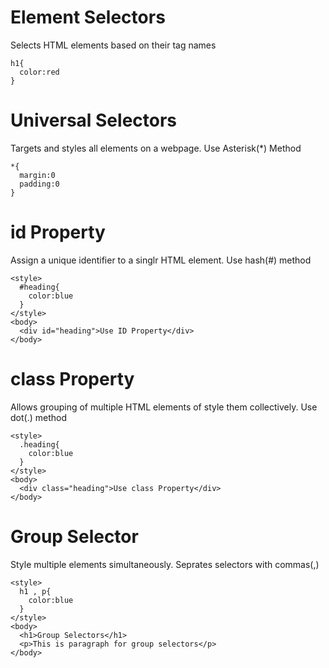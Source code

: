 # Element Selectors

Selects HTML elements based on their tag names

```
h1{
  color:red
}
```

# Universal Selectors

Targets and styles all elements on a webpage. Use Asterisk(\*) Method

```
*{
  margin:0
  padding:0
}
```

# id Property

Assign a unique identifier to a singlr HTML element. Use hash(#) method

```
<style>
  #heading{
    color:blue
  }
</style>
<body>
  <div id="heading">Use ID Property</div>
</body>
```

# class Property

Allows grouping of multiple HTML elements of style them collectively. Use dot(.) method

```
<style>
  .heading{
    color:blue
  }
</style>
<body>
  <div class="heading">Use class Property</div>
</body>
```

# Group Selector

Style multiple elements simultaneously. Seprates selectors with commas(,)

```
<style>
  h1 , p{
    color:blue
  }
</style>
<body>
  <h1>Group Selectors</h1>
  <p>This is paragraph for group selectors</p>
</body>
```
